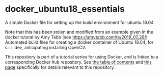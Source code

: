 # docker_ubuntu18_essentials
A simple Docker file for setting up the build environment for ubuntu 18.04

Note that this has been stolen and modified from an example given in the docker tutoral by Amy Tabb (see https://amytabb.com/ts/2018_07_28/)
Automated build files for creating a docker container of Ubuntu 18.04, for c++ dev, anticipating installing OpenCV.

This repository is part of a tutorial series for using Docker, and is linked to a corresponding Docker hub repository. See [the table of contents](https://amytabb.com/tips/#docker-tutorial) and [this page](https://amytabb.com/ts/2018_08_04/) specifically for details relevant to this repository.